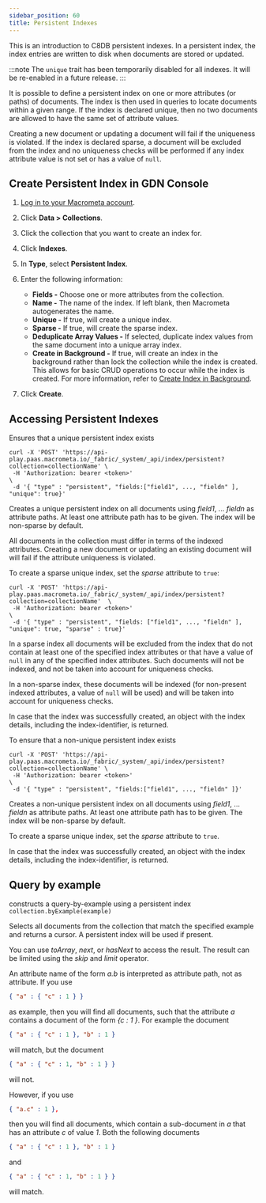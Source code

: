 ```yaml
---
sidebar_position: 60
title: Persistent Indexes
---
```


This is an introduction to C8DB persistent indexes. In a persistent index, the index entries are written to disk when documents are stored or updated.

:::note
The `unique` trait has been temporarily disabled for all indexes. It will be re-enabled in a future release.
:::

It is possible to define a persistent index on one or more attributes (or paths) of documents. The index is then used in queries to locate documents within a given range. If the index is declared unique, then no two documents are allowed to have the same set of attribute values.

Creating a new document or updating a document will fail if the uniqueness is violated. If the index is declared sparse, a document will be excluded from the index and no uniqueness checks will be performed if any index attribute value is not set or has a value of `null`.

## Create Persistent Index in GDN Console

1. [Log in to your Macrometa account](https://auth-play.macrometa.io/).
1. Click **Data > Collections**.
1. Click the collection that you want to create an index for.
1. Click **Indexes**.
1. In **Type**, select **Persistent Index**.
1. Enter the following information:

   - **Fields -** Choose one or more attributes from the collection.
   - **Name -** The name of the index. If left blank, then Macrometa autogenerates the name.
   - **Unique -** If true, will create a unique index.
   - **Sparse -** If true, will create the sparse index.
   - **Deduplicate Array Values -** If selected, duplicate index values from the same document into a
unique array index.
   - **Create in Background -** If true, will create an index in the background rather than lock the collection while the index is created. This allows for basic CRUD operations to occur while the index is created. For more information, refer to [Create Index in Background](create-index-in-background.md).

1. Click **Create**.

## Accessing Persistent Indexes

Ensures that a unique persistent index exists

```cURL
curl -X 'POST' 'https://api-play.paas.macrometa.io/_fabric/_system/_api/index/persistent?collection=collectionName' \
 -H 'Authorization: bearer <token>'                                                                              \    
 -d '{ "type" : "persistent", "fields:["field1", ..., "fieldn" ], "unique": true}'
```

Creates a unique persistent index on all documents using *field1*, ... *fieldn* as attribute paths. At least one attribute path has to be given. The index will be non-sparse by default.

All documents in the collection must differ in terms of the indexed attributes. Creating a new document or updating an existing document will will fail if the attribute uniqueness is violated. 

To create a sparse unique index, set the *sparse* attribute to `true`:
```cURL
curl -X 'POST' 'https://api-play.paas.macrometa.io/_fabric/_system/_api/index/persistent?collection=collectionName'  \
 -H 'Authorization: bearer <token>'                                                                               \
 -d '{ "type" : "persistent", "fields: ["field1", ..., "fieldn" ], "unique": true, "sparse" : true}'
```

In a sparse index all documents will be excluded from the index that do not contain at least one of the specified index attributes or that have a value of `null` in any of the specified index attributes. Such documents will not be indexed, and not be taken into account for uniqueness checks.

In a non-sparse index, these documents will be indexed (for non-present indexed attributes, a value of `null` will be used) and will be taken into account for uniqueness checks.

In case that the index was successfully created, an object with the index details, including the index-identifier, is returned.

To ensure that a non-unique persistent index exists
```cURL
curl -X 'POST' 'https://api-play.paas.macrometa.io/_fabric/_system/_api/index/persistent?collection=collectionName' \
 -H 'Authorization: bearer <token>'                                                                              \
 -d '{ "type" : "persistent", "fields:["field1", ..., "fieldn" ]}'
```

Creates a non-unique persistent index on all documents using *field1*, ... *fieldn* as attribute paths. At least one attribute path has to be given. The index will be non-sparse by default.

To create a sparse unique index, set the *sparse* attribute to `true`.

In case that the index was successfully created, an object with the index details, including the index-identifier, is returned.

## Query by example

constructs a query-by-example using a persistent index `collection.byExample(example)`

Selects all documents from the collection that match the specified example and returns a cursor. A persistent index will be used if present.

You can use *toArray*, *next*, or *hasNext* to access the result. The result can be limited using the *skip* and *limit* operator.

An attribute name of the form *a.b* is interpreted as attribute path, not as attribute. If you use

```json
{ "a" : { "c" : 1 } }
```

as example, then you will find all documents, such that the attribute *a* contains a document of the form *{c : 1 }*. For example the document

```json
{ "a" : { "c" : 1 }, "b" : 1 }
```

will match, but the document

```json
{ "a" : { "c" : 1, "b" : 1 } }
```

will not.

However, if you use

```json
{ "a.c" : 1 },
```

then you will find all documents, which contain a sub-document in *a* that has an attribute *c* of value *1*. Both the following documents

```json
{ "a" : { "c" : 1 }, "b" : 1 }
```
and

```json
{ "a" : { "c" : 1, "b" : 1 } }
```
will match.